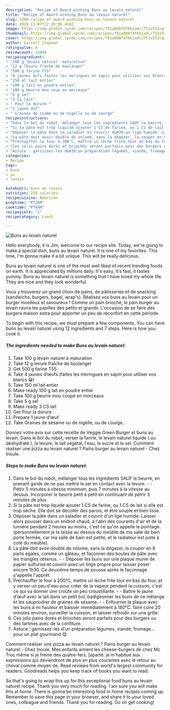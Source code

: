 ```yaml
---
description: "Recipe of Award-winning Buns au levain naturel"
title: "Recipe of Award-winning Buns au levain naturel"
slug: 3300-recipe-of-award-winning-buns-au-levain-naturel
date: 2020-11-07T22:28:06.458Z
image: https://img-global.cpcdn.com/recipes/f91a808f4f6b1adc/751x532cq70/buns-au-levain-naturel-photo-principale-de-la-recette.jpg
thumbnail: https://img-global.cpcdn.com/recipes/f91a808f4f6b1adc/751x532cq70/buns-au-levain-naturel-photo-principale-de-la-recette.jpg
cover: https://img-global.cpcdn.com/recipes/f91a808f4f6b1adc/751x532cq70/buns-au-levain-naturel-photo-principale-de-la-recette.jpg
author: Garrett Chapman
ratingvalue: 4
reviewcount: 12809
recipeingredient:
- "100 g levain naturel  maturation"
- "12 g levure frache de boulanger"
- "500 g farine T55"
- "4 jaunes dufs faites les meringues en sapin pour utiliser vos blancs "
- "150 ml lait entier"
- "100 g lait en poudre entier"
- "100 g beurre mou coup en morceaux"
- "5 g sel"
- "3 CS lait"
- " Pour la dorure "
- "1 jaune duf"
- " Graines de ssame ou de nigelle ou de courge"
recipeinstructions:
- "Dans le bol du robot, mélanger tous les ingrédients SAUF le beurre, en prenant garde de ne pas mettre le sel en contact avec la levure.  Pétrir 5 minutes à vitesse minimum, puis 7 minutes à la vitesse au dessus. Incorporer le beurre petit à petit en continuant de pétrir 3 minutes de plus."
- "Si la pâte est trop liquide ajouter 1 CS de farine, ou 1 CS de lait si elle est trop sèche. Elle doit se décoller des parois, et être souple et bien lisse."
- "Déposer la pâte dans un saladier et couvrir d&#39;un lige humide. Laisser alors pousser dans un endroit chaud, à l&#39;abri des courants d&#39;air et de la lumière pendant 2 heures au moins, c&#39;est ce qu&#39;on appelle le pointage. (personnellement je la laisse au dessus du meuble de ma salle de bain porte fermée, car ma salle de bain est petite, et le radiateur est juste à coté du meuble)."
- "La pâte doit avoir doublé de volume, sans la dégazer, la couper en 8 parts égales, comme un gâteau, et façonner des boules de pâte avec les triangles obtenus.  Déposer les buns sur une plaque munie de papier sulfurisé et couvrir avec un linge propre pour laisser poser encore 1h30. Ce deuxième temps de pousse après le façonnage s&#39;appelle l&#39;apprêt."
- "Préchauffer le four à 200°C, mettre un lèche frite tout en bas du four, et y verser un peu d&#39;eau pour créer de la vapeur pendant la cuisson, c&#39;est ce qui va donner une croûte un peu croustillante.  Battre le jaune d’œuf avec le lait dans un petit bol, badigeonner les buns de ce mélange et les saupoudrer de graines de sésame.  Enfourner la plaque avec les buns à mi hauteur et baisser immédiatement à 180°C. faire cuire 20 minutes environ, surveiller la cuisson, et laisser refroidir sur une grille."
- "Ces jolis pains dorés et briochés seront parfaits pour des burgers ou des tartines avec de la confiture."
- "Astuce : garnissez-les d&#39;un préparation légumes, viande, fromage... pour un plat gourmand 😋"
categories:
- Recipe
tags:
- buns
- au
- levain

katakunci: buns au levain 
nutrition: 253 calories
recipecuisine: American
preptime: "PT26M"
cooktime: "PT44M"
recipeyield: "1"
recipecategory: Lunch

---
```



![Buns au levain naturel](https://img-global.cpcdn.com/recipes/f91a808f4f6b1adc/751x532cq70/buns-au-levain-naturel-photo-principale-de-la-recette.jpg)

Hello everybody, it is Jim, welcome to our recipe site. Today, we're going to make a special dish, buns au levain naturel. It is one of my favorites. This time, I'm gonna make it a bit unique. This will be really delicious.

Buns au levain naturel is one of the most well liked of recent trending foods on earth. It is appreciated by millions daily. It's easy, it's fast, it tastes yummy. Buns au levain naturel is something that I have loved my whole life. They are nice and they look wonderful.

Vous y trouverez un grand choix de pains, de pâtisseries et de snacking (sandwichs, burgers, bagel, wrap&#39;s). Réalisez vos buns au levain pour un burger moelleux et savoureux ! Comme un pain brioché, le pain burger au levain ravira les papilles des petits et grands. L&#39;occasion de se faire des burgers maison extra pour apporter un peu de réconfort en cette période.


To begin with this recipe, we must prepare a few components. You can have buns au levain naturel using 12 ingredients and 7 steps. Here is how you cook it.

<!--inarticleads1-->

##### The ingredients needed to make Buns au levain naturel:

1. Take 100 g levain naturel à maturation
1. Take 12 g levure fraîche de boulanger
1. Get 500 g farine T55
1. Take 4 jaunes d’œufs (faites les meringues en sapin pour utiliser vos blancs 😀)
1. Take 150 ml lait entier
1. Make ready 100 g lait en poudre entier
1. Take 100 g beurre mou coupé en morceaux
1. Take 5 g sel
1. Make ready 3 CS lait
1. Get  Pour la dorure :
1. Prepare 1 jaune d’œuf
1. Take  Graines de sésame ou de nigelle, ou de courge..


Donnez votre avis sur cette recette de Veggie Green Burger et buns au levain. Dans le bol du robot, verser la farine, le levain naturel liquide ( ou déshydraté ), la levure, le lait végétal, l&#39;eau, le sucre et le sel. Comment réaliser une pizza au levain naturel ? Pains burger au levain naturel - Chez Inoule. 

<!--inarticleads2-->

##### Steps to make Buns au levain naturel:

1. Dans le bol du robot, mélanger tous les ingrédients SAUF le beurre, en prenant garde de ne pas mettre le sel en contact avec la levure. -  - Pétrir 5 minutes à vitesse minimum, puis 7 minutes à la vitesse au dessus. Incorporer le beurre petit à petit en continuant de pétrir 3 minutes de plus.
1. Si la pâte est trop liquide ajouter 1 CS de farine, ou 1 CS de lait si elle est trop sèche. Elle doit se décoller des parois, et être souple et bien lisse.
1. Déposer la pâte dans un saladier et couvrir d&#39;un lige humide. Laisser alors pousser dans un endroit chaud, à l&#39;abri des courants d&#39;air et de la lumière pendant 2 heures au moins, c&#39;est ce qu&#39;on appelle le pointage. (personnellement je la laisse au dessus du meuble de ma salle de bain porte fermée, car ma salle de bain est petite, et le radiateur est juste à coté du meuble).
1. La pâte doit avoir doublé de volume, sans la dégazer, la couper en 8 parts égales, comme un gâteau, et façonner des boules de pâte avec les triangles obtenus. -  - Déposer les buns sur une plaque munie de papier sulfurisé et couvrir avec un linge propre pour laisser poser encore 1h30. Ce deuxième temps de pousse après le façonnage s&#39;appelle l&#39;apprêt.
1. Préchauffer le four à 200°C, mettre un lèche frite tout en bas du four, et y verser un peu d&#39;eau pour créer de la vapeur pendant la cuisson, c&#39;est ce qui va donner une croûte un peu croustillante. -  - Battre le jaune d’œuf avec le lait dans un petit bol, badigeonner les buns de ce mélange et les saupoudrer de graines de sésame. -  - Enfourner la plaque avec les buns à mi hauteur et baisser immédiatement à 180°C. faire cuire 20 minutes environ, surveiller la cuisson, et laisser refroidir sur une grille.
1. Ces jolis pains dorés et briochés seront parfaits pour des burgers ou des tartines avec de la confiture.
1. Astuce : garnissez-les d&#39;un préparation légumes, viande, fromage... pour un plat gourmand 😋


Comment réaliser une pizza au levain naturel ? Pains burger au levain naturel - Chez Inoule. Mes enfants aiment les cheese-burgers de chez Mc Truc même si je freine des quatre-fers. [aparté: je m&#39;habitue aux expressions qui deviendront de plus en plus courantes avec le retour au cheval comme moyen de. Read reviews from world&#39;s largest community for readers. Goodreads helps you keep track of books you want to read. 

So that's going to wrap this up for this exceptional food buns au levain naturel recipe. Thank you very much for reading. I am sure you will make this at home. There is gonna be interesting food in home recipes coming up. Remember to save this page in your browser, and share it to your loved ones, colleague and friends. Thank you for reading. Go on get cooking!
